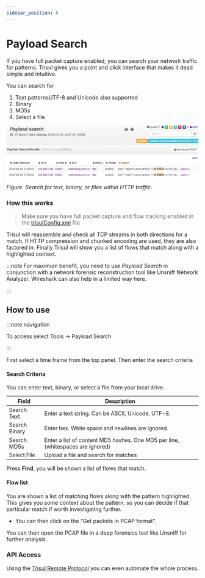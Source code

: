 ```yaml
---
sidebar_position: 8
---
```


# Payload Search

If you have full packet capture enabled, you can search your network
traffic for patterns. Trisul gives you a point and click interface that
makes it dead simple and intuitive.

You can search for

1. Text patternsUTF-8 and Unicode also
   supported
2. Binary
3. MD5s
4. Select a file

![](images/paysrch1.png)  
*Figure. Search for text, binary, or files within HTTP traffic.*

### How this works

> Make sure you have full packet capture and flow tracking enabled in the [trisulConfig.xml](/docs/ref/trisulconfig.html) file

Trisul will reassemble and check all TCP streams in both directions for
a match. If HTTP compression and chunked encoding are used, they are
also factored in. Finally Trisul will show you a list of flows that
match along with a highlighted context.

:::note For maximum benefit, you
need to use *Payload Search* in conjunction with a network forensic
reconstruction tool like Unsniff Network Analyzer. Wireshark can also
help in a limited way here.

:::

## How to use

:::note navigation

To access select Tools -\> Payload Search

:::

First select a time frame from the top panel. Then enter the search
criteria

#### Search Criteria

You can enter text, binary, or select a file from your local drive.

| Field         | Description                                                                     |
| ------------- | ------------------------------------------------------------------------------- |
| Search Text   | Enter a text string. Can be ASCII, Unicode, UTF-8.                              |
| Search Binary | Enter hex. White space and newlines are ignored.                                |
| Search MD5s   | Enter a list of content MD5 hashes. One MD5 per line, (whitespaces are ignored) |
| Select File   | Upload a file and search for matches                                            |

Press **Find**, you will be shown a list of flows that match.

#### Flow list

You are shown a list of matching flows along with the pattern
highlighted. This gives you some context about the pattern, so you can
decide if that particular match if worth investigating further.

- You can then click on the “Get packets in PCAP format”.

You can then open the PCAP file in a deep forensics tool like Unsniff
for further analysis.

### API Access

Using the [Trisul Remote Protocol](/docs/trp/index.html) you can even automate the whole process.
